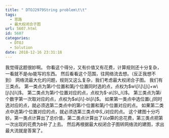 ```yaml
---
title: " DTOJ2979String problem\t\t"
tags:
  - 思路
  - 最大权闭合子图
url: 5607.html
id: 5607
categories:
  - DTOJ
  - Solution
date: 2018-12-16 23:31:18
---
```


我觉得这题很妙啊。 你看这个得分，又有价值又有花费，计算规则还十分复杂，一看就不是dp能写的东西。 然后看看这个范围，往网络流去想。（反正我想不到） 网络流最大化的问题，规则又这么复杂，我们考虑最大权闭合子图。 我们有三类点。 第一类点为第$i$个位置和第$j$个位置同时选的点，点权为$w\[i\]\[j\]+w\[j\]\[i\]$。 第二类点为第$i$个位置对应的点，点权为$-a\[S\_i\]$。 第三类点为第$i$个数字第一次取对应的点，点权为$a\[i\]-b\[i\]$。 如果第一类点中选位置$i,j$同时选对应的点，就必须选第二类点中的第$i$个位置和第$j$个位置对应的点。 如果第二类点中选第$i$个位置对应的点，就必须选第三类点中$S\_i$对应的点。 这个建图十分巧妙。第一类点计算出了总价值，第二类点计算出了以$a$算的总花费，第三类点把第一次出现的花费为$b$补了上去。 然后再根据最大权闭合子图转网络流的建图，求出最大流就是答案了。